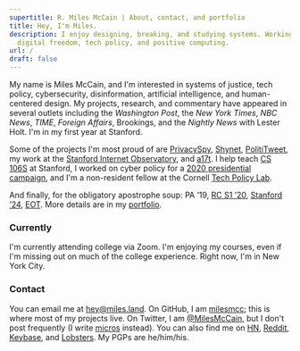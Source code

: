 ```yaml
---
supertitle: R. Miles McCain | About, contact, and portfolio
title: Hey, I'm Miles.
description: I enjoy designing, breaking, and studying systems. Working on
  digital freedom, tech policy, and positive computing.
url: /
draft: false
---
```

My name is Miles McCain, and I'm interested in systems of justice, tech policy, cybersecurity, disinformation, artificial intelligence, and human-centered design. My projects, research, and commentary have appeared in several outlets including the *Washington Post*, the *New York Times*, *NBC News*, *TIME*, *Foreign Affairs*, Brookings, and the *Nightly News* with Lester Holt. I'm in my first year at Stanford.

Some of the projects I'm most proud of are [PrivacySpy](https://privacyspy.org), [Shynet](https://github.com/milesmcc/shynet), [PolitiTweet](https://polititweet.org), my work at the [Stanford Internet Observatory](https://io.stanford.edu), and [a17t](https://a17t.miles.land). I help teach [CS 106S](http://web.stanford.edu/class/cs106s/) at Stanford, I worked on cyber policy for a [2020 presidential campaign](/portfolio/politics), and I'm a non-resident fellow at the Cornell [Tech Policy Lab](https://tpl.as.cornell.edu).

And finally, for the obligatory apostrophe soup: PA &rsquo;19, [RC S1 &rsquo;20](https://www.recurse.com/scout/click?t=e62336f0f378bcf03a96d441d015db88), [Stanford &rsquo;24](https://stanford.edu/~mccain/), [EOT](https://en.wikipedia.org/wiki/End-of-Transmission_character). More details are in my [portfolio](/portfolio/).

### Currently

I'm currently attending college via Zoom. I'm enjoying my courses, even if I'm missing out on much of the college experience. Right now, I'm in New York City.

### Contact

You can email me at [hey@miles.land](mailto:hey@miles.land). On GitHub, I am [milesmcc](https://github.com/milesmcc); this is where most of my projects live. On Twitter, I am [@MilesMcCain](https://twitter.com/MilesMcCain), but I don't post frequently (I write [micros](/micros/) instead). You can also find me on [HN](https://news.ycombinator.com/user?id=epoch_100), [Reddit](https://reddit.com/u/epoch_100), [Keybase](https://keybase.io/rmrm), and [Lobsters](https://lobste.rs/u/rmrm). My PGPs are he/him/his.
